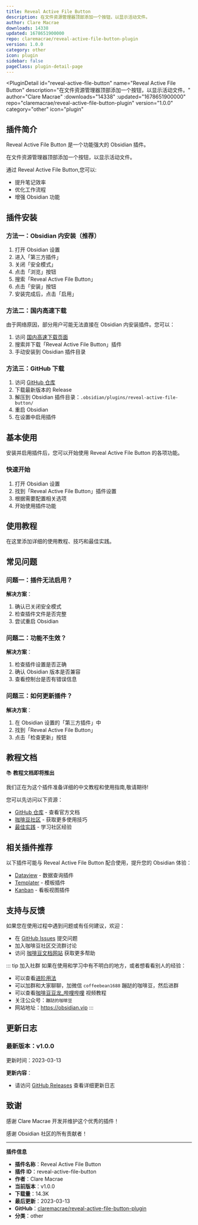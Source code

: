 ```yaml
---
title: Reveal Active File Button
description: 在文件资源管理器顶部添加一个按钮，以显示活动文件。
author: Clare Macrae
downloads: 14338
updated: 1678651900000
repo: claremacrae/reveal-active-file-button-plugin
version: 1.0.0
category: other
icon: plugin
sidebar: false
pageClass: plugin-detail-page
---
```


<PluginDetail
  id="reveal-active-file-button"
  name="Reveal Active File Button"
  description="在文件资源管理器顶部添加一个按钮，以显示活动文件。"
  author="Clare Macrae"
  :downloads="14338"
  :updated="1678651900000"
  repo="claremacrae/reveal-active-file-button-plugin"
  version="1.0.0"
  category="other"
  icon="plugin"
>

<!-- AUTO_GENERATED_START -->
## 插件简介

Reveal Active File Button 是一个功能强大的 Obsidian 插件。

在文件资源管理器顶部添加一个按钮，以显示活动文件。

通过 Reveal Active File Button,您可以:

- 提升笔记效率
- 优化工作流程
- 增强 Obsidian 功能

<!-- AUTO_GENERATED_END -->

<!-- AUTO_GENERATED_START -->
## 插件安装

### 方法一：Obsidian 内安装（推荐）

1. 打开 Obsidian 设置
2. 进入「第三方插件」
3. 关闭「安全模式」
4. 点击「浏览」按钮
5. 搜索「Reveal Active File Button」
6. 点击「安装」按钮
7. 安装完成后，点击「启用」

### 方法二：国内高速下载

由于网络原因，部分用户可能无法直接在 Obsidian 内安装插件。您可以：

1. 访问 [国内高速下载页面](/zh/documentation/obsidian-plugins-download.html)
2. 搜索并下载「Reveal Active File Button」插件
3. 手动安装到 Obsidian 插件目录

### 方法三：GitHub 下载

1. 访问 [GitHub 仓库](https://github.com/claremacrae/reveal-active-file-button-plugin)
2. 下载最新版本的 Release
3. 解压到 Obsidian 插件目录：`.obsidian/plugins/reveal-active-file-button/`
4. 重启 Obsidian
5. 在设置中启用插件

## 基本使用

安装并启用插件后，您可以开始使用 Reveal Active File Button 的各项功能。

### 快速开始

1. 打开 Obsidian 设置
2. 找到「Reveal Active File Button」插件设置
3. 根据需要配置相关选项
4. 开始使用插件功能

<!-- AUTO_GENERATED_END -->

<!-- CUSTOM_CONTENT_START:tutorial -->
## 使用教程

在这里添加详细的使用教程、技巧和最佳实践。

<!-- CUSTOM_CONTENT_END:tutorial -->

<!-- SHARED_CONTENT_START -->
## 常见问题

### 问题一：插件无法启用？

**解决方案**：
1. 确认已关闭安全模式
2. 检查插件文件是否完整
3. 尝试重启 Obsidian

### 问题二：功能不生效？

**解决方案**：
1. 检查插件设置是否正确
2. 确认 Obsidian 版本是否兼容
3. 查看控制台是否有错误信息

### 问题三：如何更新插件？

**解决方案**：
1. 在 Obsidian 设置的「第三方插件」中
2. 找到「Reveal Active File Button」
3. 点击「检查更新」按钮

## 教程文档

📚 **教程文档即将推出**

我们正在为这个插件准备详细的中文教程和使用指南,敬请期待!

您可以先访问以下资源：
- [GitHub 仓库](https://github.com/claremacrae/reveal-active-file-button-plugin) - 查看官方文档
- [咖啡豆社区](/zh/bases/) - 获取更多使用技巧
- [最佳实践](/zh/best-practices/) - 学习社区经验

## 相关插件推荐

以下插件可能与 Reveal Active File Button 配合使用，提升您的 Obsidian 体验：

- [Dataview](/zh/plugins/dataview.html) - 数据查询插件
- [Templater](/zh/plugins/templater-obsidian.html) - 模板插件
- [Kanban](/zh/plugins/obsidian-kanban.html) - 看板视图插件

## 支持与反馈

如果您在使用过程中遇到问题或有任何建议，欢迎：

- 在 [GitHub Issues](https://github.com/claremacrae/reveal-active-file-button-plugin/issues) 提交问题
- 加入咖啡豆社区交流群讨论
- 访问 [咖啡豆文档网站](https://obsidian.vip) 获取更多帮助

::: tip 加入社群
如果在使用和学习中有不明白的地方，或者想看看别人的经验：
- 可以查看[进阶用法](/zh/advanced)
- 可以加群和大家聊聊，加微信 `coffeebean1688` 蹦跶的咖啡豆，然后进群
- 可以查看[咖啡豆豆龙_哔哩哔哩](https://space.bilibili.com/618777356) 视频教程
- 关注公众号：`蹦跶的咖啡豆`
- 网站地址：https://obsidian.vip
:::
<!-- SHARED_CONTENT_END -->

<!-- AUTO_GENERATED_START -->
## 更新日志

### 最新版本：v1.0.0

更新时间：2023-03-13

**更新内容**：
- 请访问 [GitHub Releases](https://github.com/claremacrae/reveal-active-file-button-plugin/releases) 查看详细更新日志

## 致谢

感谢 Clare Macrae 开发并维护这个优秀的插件！

感谢 Obsidian 社区的所有贡献者！

---

**插件信息**
- **插件名称**：Reveal Active File Button
- **插件 ID**：reveal-active-file-button
- **作者**：Clare Macrae
- **当前版本**：v1.0.0
- **下载量**：14.3K
- **最后更新**：2023-03-13
- **GitHub**：[claremacrae/reveal-active-file-button-plugin](https://github.com/claremacrae/reveal-active-file-button-plugin)
- **分类**：other
<!-- AUTO_GENERATED_END -->

</PluginDetail>

